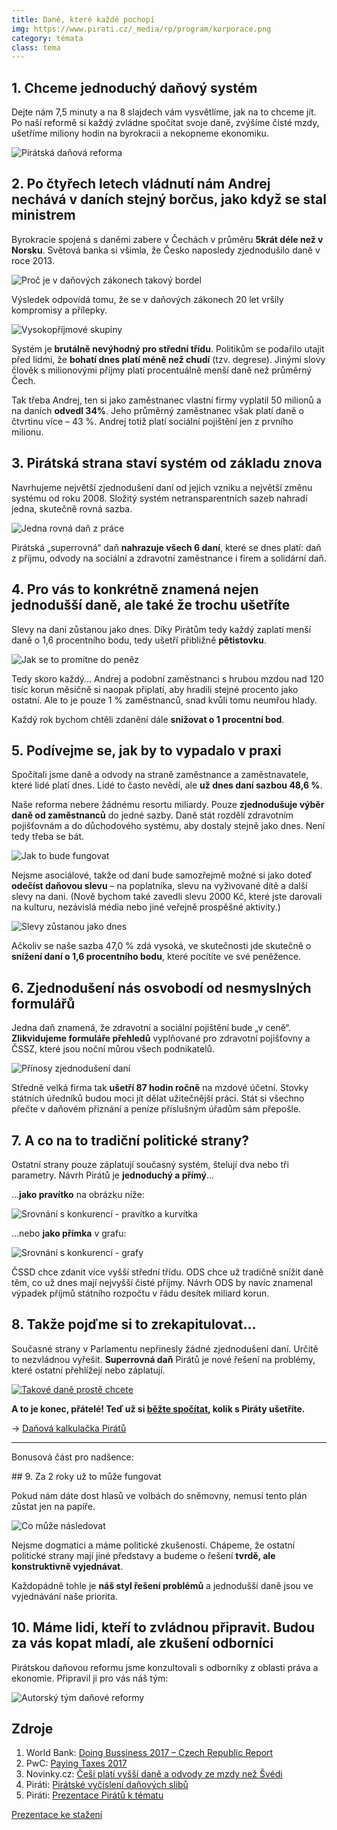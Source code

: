 ```yaml
---
title: Daně, které každé pochopí
img: https://www.pirati.cz/_media/rp/program/korporace.png
category: témata
class: tema
---
```


## 1. Chceme jednoduchý daňový systém

Dejte nám 7,5 minuty a na 8 slajdech vám vysvětlíme, jak na to chceme jít.
Po naší reformě si každý zvládne spočítat svoje daně, zvýšíme čisté mzdy,
ušetříme miliony hodin na byrokracii a nekopneme ekonomiku.

![Pirátská daňová reforma](/assets/img/program/finance/dane_na_web3-01.png)

## 2. Po čtyřech letech vládnutí nám Andrej nechává v daních stejný borčus, jako když se stal ministrem

Byrokracie spojená s daněmi zabere v Čechách v průměru **5krát déle než v Norsku**.
Světová banka si všimla, že Česko naposledy zjednodušilo daně v roce 2013.

![Proč je v daňových zákonech takový bordel](/assets/img/program/finance/dane_na_web3-02.png)

Výsledek odpovídá tomu, že se v daňových zákonech 20 let vršily kompromisy a přílepky.

![Vysokopříjmové skupiny](/assets/img/program/finance/dane_na_web3-03.png)

Systém je **brutálně nevýhodný pro střední třídu**. Politikům se podařilo utajit před lidmi, že **bohatí dnes platí méně než chudí** (tzv. degrese). Jinými slovy člověk s milionovými příjmy platí procentuálně menší daně než průměrný Čech.

Tak třeba Andrej, ten si jako zaměstnanec vlastní firmy vyplatil 50 milionů a na daních **odvedl 34%**. Jeho průměrný zaměstnanec však platí daně o čtvrtinu více – 43 %. Andrej totiž platí sociální pojištění jen z prvního milionu.

## 3. Pirátská strana staví systém od základu znova

Navrhujeme největší zjednodušení daní od jejich vzniku a největší změnu systému od roku 2008. Složitý systém netransparentních sazeb nahradí jedna, skutečně rovná sazba.

![Jedna rovná daň z práce](/assets/img/program/finance/dane_na_web3-04.png)

Pirátská „superrovná“ daň **nahrazuje všech 6 daní**, které se dnes platí: daň z příjmu, odvody na sociální a zdravotní zaměstnance i firem a solidární daň.

## 4. Pro vás to konkrétně znamená nejen jednodušší daně, ale také že trochu ušetříte

Slevy na dani zůstanou jako dnes. Díky Pirátům tedy každý zaplatí menší daně o 1,6 procentního bodu, tedy ušetří přibližně **pětistovku**.

![Jak se to promítne do peněz](/assets/img/program/finance/dane_na_web3-05.png)

Tedy skoro každý... Andrej a podobní zaměstnanci s hrubou mzdou nad 120 tisíc korun měsíčně si naopak připlatí, aby hradili stejné procento jako ostatní. Ale to je pouze 1 % zaměstnanců, snad kvůli tomu neumřou hlady.

Každý rok bychom chtěli zdanění dále **snižovat o 1 procentní bod**.

## 5. Podívejme se, jak by to vypadalo v praxi

Spočítali jsme daně a odvody na straně zaměstnance a zaměstnavatele, které lidé platí dnes. Lidé to často nevědí, ale **už dnes daní sazbou 48,6 %**.

Naše reforma nebere žádnému resortu miliardy. Pouze **zjednodušuje výběr daně od zaměstnanců** do jedné sazby. Daně stát rozdělí zdravotním pojišťovnám a do důchodového systému, aby dostaly stejně jako dnes. Není tedy třeba se bát.

![Jak to bude fungovat](/assets/img/program/finance/dane_na_web3-06.png)

Nejsme asociálové, takže od daní bude samozřejmě možné si jako doteď **odečíst daňovou slevu** – na poplatníka, slevu na vyživované dítě a další slevy na dani. (Nově bychom také zavedli slevu 2000 Kč, které jste darovali na kulturu, nezávislá média nebo jiné veřejně prospěšné aktivity.)

![Slevy zůstanou jako dnes](/assets/img/program/finance/dane_na_web3-07.png)

Ačkoliv se naše sazba 47,0 % zdá vysoká, ve skutečnosti jde skutečně o **snížení daní o 1,6 procentního bodu**, které pocítíte ve své peněžence.

## 6. Zjednodušení nás osvobodí od nesmyslných formulářů

Jedna daň znamená, že zdravotní a sociální pojištění bude „v ceně“. **Zlikvidujeme formuláře přehledů** vyplňované pro zdravotní pojišťovny a ČSSZ, které jsou noční můrou všech podnikatelů.

![Přínosy zjednodušení daní](/assets/img/program/finance/dane_na_web3-08.png)

Středně velká firma tak **ušetří 87 hodin ročně** na mzdové účetní. Stovky státních úředníků budou moci jít dělat užitečnější práci. Stát si všechno přečte v daňovém přiznání a peníze příslušným úřadům sám přepošle.

## 7. A co na to tradiční politické strany?

Ostatní strany pouze záplatují současný systém, štelují dva nebo tři parametry. Návrh Pirátů je **jednoduchý a přímý**...

...**jako pravítko** na obrázku níže:

![Srovnání s konkurencí - pravítko a kurvítka](/assets/img/program/finance/dane_na_web3-09.png)

...nebo **jako přímka** v grafu:

![Srovnání s konkurencí - grafy](/assets/img/program/finance/dane_na_web3-10.png)

ČSSD chce zdanit více vyšší střední třídu. ODS chce už tradičně snížit daně těm, co už dnes mají nejvyšší čisté příjmy. Návrh ODS by navíc znamenal výpadek příjmů státního rozpočtu v řádu desítek miliard korun.


## ​8. Takže pojďme si to zrekapitulovat...

Současné strany v Parlamentu nepřinesly žádné zjednodušení daní. Určitě to nezvládnou vyřešit. **Superrovná daň** Pirátů je nové řešení na problémy, které ostatní přehlížejí nebo záplatují.


[![Takové daně prostě chcete](/assets/img/program/finance/dane_na_web3-11.png)](https://www.pirati.cz/kalkulacka/)

**A to je konec, přátelé! Teď už si [běžte spočítat][calc], kolik s Piráty ušetříte.**

→ [Daňová kalkulačka Pirátů][calc]


----

Bonusová část pro nadšence:


​## 9. Za 2 roky už to může fungovat

Pokud nám dáte dost hlasů ve volbách do sněmovny, nemusí tento plán zůstat jen na papíře.

![Co může následovat](/assets/img/program/finance/dane_na_web3-12.png)

Nejsme dogmatici a máme politické zkušenosti. Chápeme, že ostatní politické strany mají jiné představy a budeme o řešení **tvrdě, ale konstruktivně vyjednávat**.

Každopádně tohle je **náš styl řešení problémů** a jednodušší daně jsou ve vyjednávání naše priorita.


## ​10. Máme lidi, kteří to zvládnou připravit. Budou za vás kopat mladí, ale zkušení odborníci

Pirátskou daňovou reformu jsme konzultovali s odborníky z oblasti práva a ekonomie. Připravil ji pro vás náš tým:

![Autorský tým daňové reformy](/assets/img/program/finance/dane_na_web3-13.png)


## Zdroje

1. World Bank: [Doing Bussiness 2017 – Czech Republic Report](http://www.doingbusiness.org/~/media/wbg/doingbusiness/documents/profiles/country/cze.pdf)
2. PwC: [Paying Taxes 2017](http://www.doingbusiness.org/~/media/WBG/DoingBusiness/Documents/Special-Reports/Paying-Taxes-2017.pdf)
3. Novinky.cz: [Češi platí vyšší daně a odvody ze mzdy než Švédi](https://www.novinky.cz/ekonomika/434978-cesi-plati-vyssi-dane-a-odvody-ze-mzdy-nez-svedi.html)
4. Piráti: [Pirátské vyčíslení daňových slibů](https://github.com/pirati-web/pirati.cz/blob/gh-pages/assets/pdf/porovnani-dani.pdf)
5. Piráti: [Prezentace Pirátů k tématu](https://github.com/pirati-web/intra.pirati.cz/tree/master/_navody/mo/medializace-programu/files/prezentace)

[calc]: https://www.pirati.cz/kalkulacka/
[Prezentace ke stažení](https://www.slideshare.net/JakubMichlek/daov-reforma-podle-pirt-pdf)

